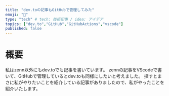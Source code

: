 ```yaml
---
title: "dev.toの記事もGitHubで管理してみた"
emoji: "🐁"
type: "tech" # tech: 技術記事 / idea: アイデア
topics: ["dev.to","GitHub","GitHubActions","vscode"]
published: false
---
```


# 概要
私はzenn以外にもdev.toでも記事を書いています。
zennの記事をVScodeで書いて、GitHubで管理しているとdev.toも同様にしたいと考えました。
探すとまさに私がやりたいことを紹介している記事がありましたので、私がやったことを紹介いたします。